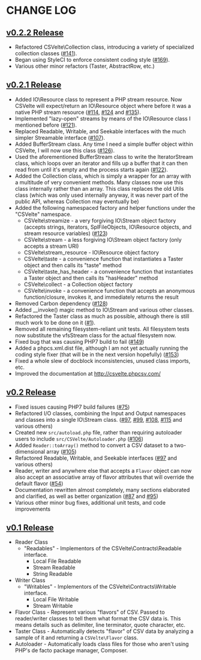 # CHANGE LOG

## [v0.2.2 Release]()

 * Refactored CSVelte\Collection class, introducing a variety of specialized collection classes ([#141](https://github.com/nozavroni/csvelte/issues/141)).
 * Began using StyleCI to enforce consistent coding style ([#169](https://github.com/nozavroni/csvelte/issues/169)).
 * Various other minor refactors (Taster, AbstractRow, etc.)

## [v0.2.1 Release](https://github.com/nozavroni/csvelte/milestone/9?closed=1)

 * Added IO\Resource class to represent a PHP stream resource. Now CSVelte will expect/return an IO\Resource object where before it was a native PHP stream resource ([#114](https://github.com/nozavroni/csvelte/issues/114), [#124](https://github.com/nozavroni/csvelte/issues/124) and [#135](https://github.com/nozavroni/csvelte/issues/135)).
 * Implemented "lazy-open" streams by means of the IO\Resource class I mentioned before ([#121](https://github.com/nozavroni/csvelte/issues/121)).
 * Replaced Readable, Writable, and Seekable interfaces with the much simpler Streamable interface ([#107](https://github.com/nozavroni/csvelte/issues/107)).
 * Added BufferStream class. Any time I need a simple buffer object within CSVelte, I will now use this class ([#126](https://github.com/nozavroni/csvelte/issues/126)).
 * Used the aforementioned BufferStream class to write the IteratorStream class, which loops over an iterator and fills up a buffer that it can then read from until it's empty and the process starts again ([#122](https://github.com/nozavroni/csvelte/issues/122)).
 * Added the Collection class, which is simply a wrapper for an array with a multitude of very convenient methods. Many classes now use this class internally rather than an array. This class replaces the old Utils class (which was  only used internally anyway, it was never part of the public API, whereas Collection may eventually be) 
 * Added the following namespaced factory and helper functions under the "CSVelte" namespace.
    * CSVelte\streamize - a very forgiving IO\Stream object factory (accepts strings, iterators, SplFileObjects, IO\Resource objects, and stream resource variables) ([#123](https://github.com/nozavroni/csvelte/issues/123))
    * CSVelte\stream - a less forgiving IO\Stream object factory (only accepts a stream URI)
    * CSVelte\stream_resource - IO\Resource object factory 
    * CSVelte\taste - a convenience function that instantiates a Taster object and then calls its "taste" method
    * CSVelte\taste_has_header - a convenience function that instantiates a Taster object and then calls its "hasHeader" method
    * CSVelte\collect - a Collection object factory 
    * CSVelte\invoke - a convenience function that accepts an anonymous function/closure, invokes it, and immediately returns the result
 * Removed Carbon dependency ([#128](https://github.com/nozavroni/csvelte/issues/128))
 * Added __invoke() magic method to IO\Stream and various other classes. 
 * Refactored the Taster class as much as possible, although there is still much work to be done on it ([#1](https://github.com/nozavroni/csvelte/issues/1)).
 * Removed all remaining filesystem-reliant unit tests. All filesystem tests now substitute the vfsStream class for the actual filesystem now.
 * Fixed bug that was causing PHP7 build to fail ([#149](https://github.com/nozavroni/csvelte/issues/149))
 * Added a phpcs.xml.dist file, although I am not yet actually running the coding style fixer (that will be in the next version hopefully) ([#153](https://github.com/nozavroni/csvelte/issues/153))
 * Fixed a whole slew of docblock inconsistencies, unused class imports, etc.
 * Improved the documentation at http://csvelte.phpcsv.com/

## [v0.2 Release](https://github.com/nozavroni/csvelte/milestone/4?closed=1)

 * Fixed issues causing PHP7 build failures ([#75](https://github.com/nozavroni/csvelte/issues/75))
 * Refactored I/O classes, combining the Input and Output namespaces and classes into a single IO\Stream class.  ([#97](https://github.com/nozavroni/csvelte/issues/97), [#99](https://github.com/nozavroni/csvelte/issues/99), [#108](https://github.com/nozavroni/csvelte/issues/108), [#115](https://github.com/nozavroni/csvelte/issues/115) and various others)
 * Created new ``src/autoload.php`` file, rather than requiring autoloader users to include `src/CSVelte/Autoloader.php` ([#106](https://github.com/nozavroni/csvelte/issues/106))
 * Added ``Reader::toArray()`` method to convert a CSV dataset to a two-dimensional array ([#105](https://github.com/nozavroni/csvelte/issues/105))
 * Refactored Readable, Writable, and Seekable interfaces ([#97](https://github.com/nozavroni/csvelte/issues/97) and various others)
 * Reader, writer and anywhere else that accepts a ``Flavor`` object can now also accept an associative array of flavor attributes that will override the default flavor ([#54](https://github.com/nozavroni/csvelte/issues/54))
 * Documentation rewritten almost completely, many sections elaborated and clarified, as well as better organization ([#87](https://github.com/nozavroni/csvelte/issues/87) and [#95](https://github.com/nozavroni/csvelte/issues/95))
 * Various other minor bug fixes, additional unit tests, and code improvements

## [v0.1 Release](https://github.com/nozavroni/csvelte/milestone/1?closed=1)

 * Reader Class
     * "Readables" - Implementors of the CSVelte\Contracts\Readable interface.
         * Local File Readable
         * Stream Readable
         * String Readable
 * Writer Class
    * "Writables" - Implementors of the CSVelte\Contracts\Writable interface.
         * Local File Writable
         * Stream Writable
 * Flavor Class - Represent various "flavors" of CSV. Passed to reader/writer
       classes to tell them what format the CSV data is. This means details such
       as delimiter, line terminator, quote character, etc.
 * Taster Class - Automatically detects "flavor" of CSV data by analyzing a
       sample of it and returning a ``CSVelte\Flavor`` class.
 * Autoloader - Automatically loads class files for those who aren't using PHP's
       de facto package manager, Composer.

